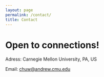 ```yaml
---
layout: page
permalink: /contact/
title: Contact
---
```


Open to connections!
=====
Adress: Carnegie Mellon University, PA, US

Email: chuw@andrew.cmu.edu
